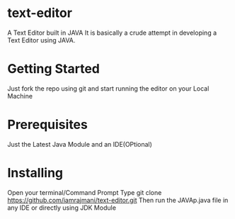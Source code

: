 # text-editor
A Text Editor built in JAVA
It is basically a crude attempt in developing a Text Editor using JAVA.
# Getting Started
Just fork the repo using git and start running the editor on your Local Machine
# Prerequisites
Just the Latest Java Module and an IDE(OPtional)
# Installing
Open your terminal/Command Prompt
Type git clone https://github.com/iamrajmani/text-editor.git
Then run the  JAVAp.java file in any IDE or directly using JDK Module
